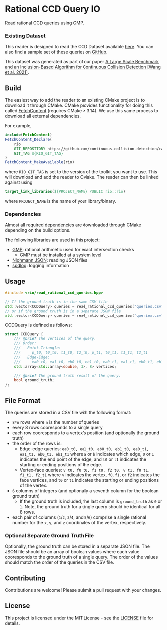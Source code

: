 # Rational CCD Query IO

Read rational CCD queries using GMP.

### Existing Dataset

This reader is designed to read the CCD Dataset available [here](https://archive.nyu.edu/handle/2451/61518). You can also find a sample set of these queries on [GitHub](https://github.com/Continuous-Collision-Detection/Sample-Queries).

This dataset was generated as part of our paper [A Large Scale Benchmark and an Inclusion-Based Algorithm for Continuous Collision Detection [Wang et al. 2021]](https://continuous-collision-detection.github.io/tight_inclusion/).

## Build

The easiest way to add the reader to an existing CMake project is to download it through CMake.
CMake provides functionality for doing this called [FetchContent](https://cmake.org/cmake/help/latest/module/FetchContent.html) (requires CMake ≥ 3.14).
We use this same process to download all external dependencies.

For example,

```cmake
include(FetchContent)
FetchContent_Declare(
    rio
    GIT_REPOSITORY https://github.com/continuous-collision-detection/rational-ccd-query-io.git
    GIT_TAG ${RIO_GIT_TAG}
)
FetchContent_MakeAvailable(rio)
```

where `RIO_GIT_TAG` is set to the version of the toolkit you want to use. This will download and add the reader to CMake. The reader can then be linked against using

```cmake
target_link_libraries(${PROJECT_NAME} PUBLIC rio::rio)
```

where `PROJECT_NAME` is the name of your library/binary.

### Dependencies

Almost all required dependencies are downloaded through CMake depending on the build options.

The following libraries are used in this project:

* [GMP](https://gmplib.org/): rational arithmetic used for exact intersection checks
    * GMP must be installed at a system level
* [Nlohmann JSON](https://github.com/nlohmann/json): reading JSON files
* [spdlog](https://github.com/gabime/spdlog): logging information

## Usage

```c++
#include <rio/read_rational_ccd_queries.hpp>

// If the ground truth is in the same CSV file
std::vector<CCDQuery> queries = read_rational_ccd_queries("queries.csv");
// or if the ground truth is in a separate JSON file
std::vector<CCDQuery> queries = read_rational_ccd_queries("queries.csv", "ground_truth.json");
```

CCDQuery is defined as follows:

```c++
struct CCDQuery {
    /// @brief The vertices of the query.
    /// Order:
    ///   Point-Triangle:
    ///     p_t0, t0_t0, t1_t0, t2_t0, p_t1, t0_t1, t1_t1, t2_t1
    ///   Edge-Edge:
    ///     ea0_t0, ea1_t0, eb0_t0, eb1_t0, ea0_t1, ea1_t1, eb0_t1, eb1_t1
    std::array<std::array<double, 3>, 8> vertices;

    /// @brief The ground truth result of the query.
    bool ground_truth;
};
```

## File Format

The queries are stored in a CSV file with the following format:
* `8*n` rows where `n` is the number of queries
* every 8 rows cooresponds to a single query
* each row cooresponds to a vertex's position (and optionally the ground truth)
* the order of the rows is:
    * Edge-edge queries: `ea0_t0, ea1_t0, eb0_t0, eb1_t0, ea0_t1, ea1_t1, eb0_t1, eb1_t1` where `a` or `b` indicates which edge, `0` or `1` indicates the end point of the edge, and `t0` or `t1` indicates the starting or ending positions of the edge.
    * Vertex-face queries: `v_t0, f0_t0, f1_t0, f2_t0, v_t1, f0_t1, f1_t1, f2_t1` where `v` indicates the vertex, `f0`, `f1`, or `f2` indicates the face vertices, and `t0` or `t1` indicates the starting or ending positions of the vertex.
* `6` columns of integers (and optionally a seventh column for the boolean ground truth)
    * If the ground truth is included, the last column is `ground_truth` as `0` or `1`. Note, the ground truth for a single query should be identical for all 8 rows.
* each pair of columns (`1`/`2`, `3`/`4`, and `5`/`6`) comprise a single rational number for the `x`, `y`, and `z` coordinates of the vertex, respectively.

### Optional Separate Ground Truth File

Optionally, the ground truth can be stored in a separate JSON file. The JSON file should be an array of boolean values where each value cooresponds to the ground truth of a single query. The order of the values should match the order of the queries in the CSV file.

## Contributing

Contributions are welcome! Please submit a pull request with your changes.

## License

This project is licensed under the MIT License - see the [LICENSE](https://github.com/Continuous-Collision-Detection/rational-ccd-query-io/blob/main/LICENSE) file for details.


